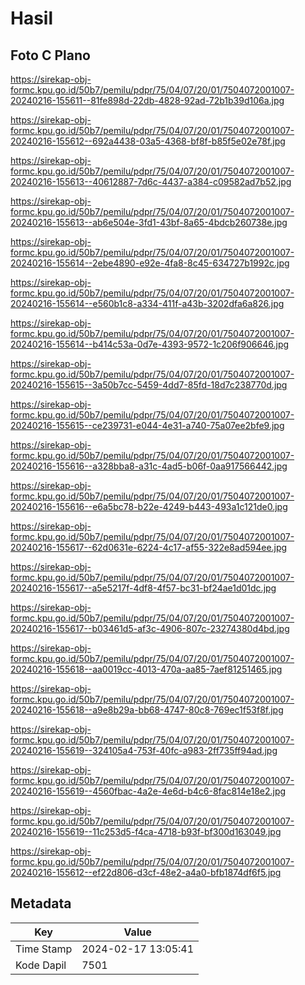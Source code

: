 # Hasil

## Foto C Plano

https://sirekap-obj-formc.kpu.go.id/50b7/pemilu/pdpr/75/04/07/20/01/7504072001007-20240216-155611--81fe898d-22db-4828-92ad-72b1b39d106a.jpg

https://sirekap-obj-formc.kpu.go.id/50b7/pemilu/pdpr/75/04/07/20/01/7504072001007-20240216-155612--692a4438-03a5-4368-bf8f-b85f5e02e78f.jpg

https://sirekap-obj-formc.kpu.go.id/50b7/pemilu/pdpr/75/04/07/20/01/7504072001007-20240216-155613--40612887-7d6c-4437-a384-c09582ad7b52.jpg

https://sirekap-obj-formc.kpu.go.id/50b7/pemilu/pdpr/75/04/07/20/01/7504072001007-20240216-155613--ab6e504e-3fd1-43bf-8a65-4bdcb260738e.jpg

https://sirekap-obj-formc.kpu.go.id/50b7/pemilu/pdpr/75/04/07/20/01/7504072001007-20240216-155614--2ebe4890-e92e-4fa8-8c45-634727b1992c.jpg

https://sirekap-obj-formc.kpu.go.id/50b7/pemilu/pdpr/75/04/07/20/01/7504072001007-20240216-155614--e560b1c8-a334-411f-a43b-3202dfa6a826.jpg

https://sirekap-obj-formc.kpu.go.id/50b7/pemilu/pdpr/75/04/07/20/01/7504072001007-20240216-155614--b414c53a-0d7e-4393-9572-1c206f906646.jpg

https://sirekap-obj-formc.kpu.go.id/50b7/pemilu/pdpr/75/04/07/20/01/7504072001007-20240216-155615--3a50b7cc-5459-4dd7-85fd-18d7c238770d.jpg

https://sirekap-obj-formc.kpu.go.id/50b7/pemilu/pdpr/75/04/07/20/01/7504072001007-20240216-155615--ce239731-e044-4e31-a740-75a07ee2bfe9.jpg

https://sirekap-obj-formc.kpu.go.id/50b7/pemilu/pdpr/75/04/07/20/01/7504072001007-20240216-155616--a328bba8-a31c-4ad5-b06f-0aa917566442.jpg

https://sirekap-obj-formc.kpu.go.id/50b7/pemilu/pdpr/75/04/07/20/01/7504072001007-20240216-155616--e6a5bc78-b22e-4249-b443-493a1c121de0.jpg

https://sirekap-obj-formc.kpu.go.id/50b7/pemilu/pdpr/75/04/07/20/01/7504072001007-20240216-155617--62d0631e-6224-4c17-af55-322e8ad594ee.jpg

https://sirekap-obj-formc.kpu.go.id/50b7/pemilu/pdpr/75/04/07/20/01/7504072001007-20240216-155617--a5e5217f-4df8-4f57-bc31-bf24ae1d01dc.jpg

https://sirekap-obj-formc.kpu.go.id/50b7/pemilu/pdpr/75/04/07/20/01/7504072001007-20240216-155617--b03461d5-af3c-4906-807c-23274380d4bd.jpg

https://sirekap-obj-formc.kpu.go.id/50b7/pemilu/pdpr/75/04/07/20/01/7504072001007-20240216-155618--aa0019cc-4013-470a-aa85-7aef81251465.jpg

https://sirekap-obj-formc.kpu.go.id/50b7/pemilu/pdpr/75/04/07/20/01/7504072001007-20240216-155618--a9e8b29a-bb68-4747-80c8-769ec1f53f8f.jpg

https://sirekap-obj-formc.kpu.go.id/50b7/pemilu/pdpr/75/04/07/20/01/7504072001007-20240216-155619--324105a4-753f-40fc-a983-2ff735ff94ad.jpg

https://sirekap-obj-formc.kpu.go.id/50b7/pemilu/pdpr/75/04/07/20/01/7504072001007-20240216-155619--4560fbac-4a2e-4e6d-b4c6-8fac814e18e2.jpg

https://sirekap-obj-formc.kpu.go.id/50b7/pemilu/pdpr/75/04/07/20/01/7504072001007-20240216-155619--11c253d5-f4ca-4718-b93f-bf300d163049.jpg

https://sirekap-obj-formc.kpu.go.id/50b7/pemilu/pdpr/75/04/07/20/01/7504072001007-20240216-155612--ef22d806-d3cf-48e2-a4a0-bfb1874df6f5.jpg


## Metadata

| Key        | Value               |
| ---------- | ------------------- |
| Time Stamp | 2024-02-17 13:05:41 |
| Kode Dapil | 7501                |



